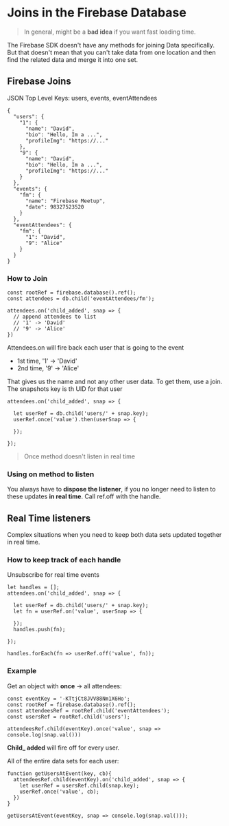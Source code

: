 # Joins in the Firebase Database

> In general, might be a **bad idea** if you want fast loading time.

The Firebase SDK doesn't have any methods for joining Data specifically. 
But that doesn't mean that you can't take data from one location and then find the related data and merge it into one set.

## Firebase Joins

JSON Top Level Keys: users, events, eventAttendees

```
{
  "users": {
    "1": {
      "name": "David",
      "bio": "Hello, Im a ...",
      "profileImg": "https://..."
    },
    "9": {
      "name": "David",
      "bio": "Hello, Im a ...",
      "profileImg": "https://..."
    }
  },
  "events": {
    "fm": {
      "name": "Firebase Meetup",
      "date": 98327523520
    }
  },
  "eventAttendees": {
    "fm": {
      "1": "David",
      "9": "Alice"
    }
  }
}
```

### How to Join

```
const rootRef = firebase.database().ref();
const attendees = db.child('eventAttendees/fm');

attendees.on('child_added', snap => {
  // append attendees to list
  // '1' -> 'David'
  // '9' -> 'Alice'
})
```

Attendees.on will fire back each user that is going to the event

* 1st time, '1' -> 'David'
* 2nd time, '9' -> 'Alice'

That gives us the name and not any other user data. To get them, use a join.
The snapshots key is th UID for that user

```
attendees.on('child_added', snap => {
  
  let userRef = db.child('users/' + snap.key);
  userRef.once('value').then(userSnap => {
    
  });

});
```

> Once method doesn't listen in real time

### Using on method to listen

You always have to **dispose the listener**, if you no longer need to listen to these updates **in real time**. Call ref.off with the handle.


## Real Time listeners

Complex situations when you need to keep both data sets updated together in real time.

### How to keep track of each handle

Unsubscribe for real time events

```
let handles = [];
attendees.on('child_added', snap => {
  
  let userRef = db.child('users/' + snap.key);
  let fn = userRef.on('value', userSnap => {

  });
  handles.push(fn);

});

handles.forEach(fn => userRef.off('value', fn));
```

### Example

Get an object with **once** -> all attendees:

```
const eventKey = '-KTtjCt8JVV88Nm1X6Ho';
const rootRef = firebase.database().ref();
const attendeesRef = rootRef.child('eventAttendees');
const usersRef = rootRef.child('users');

attendeesRef.child(eventKey).once('value', snap => console.log(snap.val()))
```

**Child_ added** will fire off for every user.

All of the entire data sets for each user:
```
function getUsersAtEvent(key, cb){
  attendeesRef.child(eventKey).on('child_added', snap => {
    let userRef = usersRef.child(snap.key);
    userRef.once('value', cb);  
  })
}

getUsersAtEvent(eventKey, snap => console.log(snap.val()));
```

